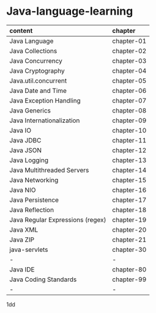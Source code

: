 # Java-language-learning

| content                          | chapter    |
|:-------------------------------- |:---------- |
| Java Language                    | chapter-01 |
| Java Collections                 | chapter-02 |
| Java Concurrency                 | chapter-03 |
| Java Cryptography                | chapter-04 |
| Java.util.concurrent             | chapter-05 |
| Java Date and Time               | chapter-06 |
| Java Exception Handling          | chapter-07 |
| Java Generics                    | chapter-08 |
| Java Internationalization        | chapter-09 |
| Java IO                          | chapter-10 |
| Java JDBC                        | chapter-11 |
| Java JSON                        | chapter-12 |
| Java Logging                     | chapter-13 |
| Java Multithreaded Servers       | chapter-14 |
| Java Networking                  | chapter-15 |
| Java NIO                         | chapter-16 |
| Java Persistence                 | chapter-17 |
| Java Reflection                  | chapter-18 |
| Java Regular Expressions (regex) | chapter-19 |
| Java XML                         | chapter-20 |
| Java ZIP                         | chapter-21 |
| java-servlets                    | chapter-30 |
| -                                | -          |
| Java IDE	                   | chapter-80 |
| Java Coding Standards            | chapter-99 |
| -                                | -          |

1dd
